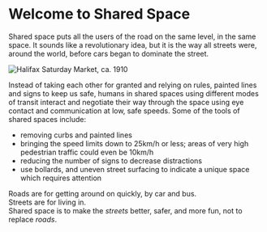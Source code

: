 # Welcome to Shared Space

Shared space puts all the users of the road on the same level, in the same space. It sounds like a revolutionary idea, but it is the way all streets were, around the world, before cars began to dominate the street.

![Halifax Saturday Market, ca. 1910](http://canadashadow.files.wordpress.com/2014/03/whalifax-market-n-s.jpg)

Instead of taking each other for granted and relying on rules, painted lines and signs to keep us safe, humans in shared spaces using different modes of transit interact and negotiate their way through the space using eye contact and communication at low, safe speeds. Some of the tools of shared spaces include:

* removing curbs and painted lines
* bringing the speed limits down to 25km/h or less; areas of very high pedestrian traffic could even be 10km/h
* reducing the number of signs to decrease distractions
* use bollards, and uneven street surfacing to indicate a unique space which requires attention

Roads are for getting around on quickly, by car and bus.  
Streets are for living in.  
Shared space is to make the *streets* better, safer, and more fun, not to replace *roads*.  

